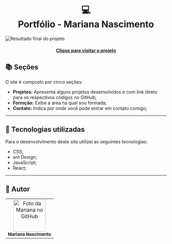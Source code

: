 <h1 align="center">
  💻<br>Portfólio - Mariana Nascimento
</h1>

![Resultado final do projeto](https://raw.githubusercontent.com/MariSIN/MariSIN.github.io/4fd1d486c5c17b74f94c39af82303d10a40f5272/projeto-final.png)

<h4 align="center"><a href="">Clique para visitar o projeto</a></h4>

## 📚 Seções

O site é composto por cinco seções:

- **Projetos:** Apresenta alguns projetos desenvolvidos e com link direto para os respectivos códigos no GitHub;
- **Formção:** Exibe a área na qual sou formada;
- **Contato:** Indica por onde você pode entrar em contato comigo;

---

## 💼 Tecnologias utilizadas

Para o desenvolvimento deste site utilizei as seguintes tecnologias:

- CSS;
- ant Design;
- JavaScript;
- React;

---

<h2>🦄 Autor</h2>

<table>
  <tr>
    <td align="center">
      <a href="https://github.com/MariSIN">
        <img src="https://avatars.githubusercontent.com/u/108953710?v=4" width="100px;" alt="Foto da Mariana no GitHub"/><br>
        <sub>
          <b>Mariana Nascimento</b>
        </sub>
      </a>
    </td>
  </tr>
</table>

